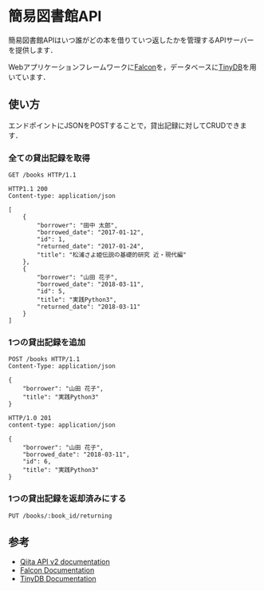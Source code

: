 # 簡易図書館API

簡易図書館APIはいつ誰がどの本を借りていつ返したかを管理するAPIサーバーを提供します．

Webアプリケーションフレームワークに[Falcon](https://falconframework.org/)を，データベースに[TinyDB](https://tinydb.readthedocs.io/en/latest/)を用いています．

## 使い方

エンドポイントにJSONをPOSTすることで，貸出記録に対してCRUDできます．

### 全ての貸出記録を取得

```
GET /books HTTP/1.1
```

```
HTTP1.1 200
Content-type: application/json

[
	{
		"borrower": "田中 太郎",
		"borrowed_date": "2017-01-12",
		"id": 1,
		"returned_date": "2017-01-24",
		"title": "松浦さよ姫伝説の基礎的研究 近・現代編"
	},
	{
		"borrower": "山田 花子",
		"borrowed_date": "2018-03-11",
		"id": 5,
		"title": "実践Python3",
		"returned_date": "2018-03-11"
	}
]
```

### 1つの貸出記録を追加

```
POST /books HTTP/1.1
Content-Type: application/json

{
	"borrower": "山田 花子",
	"title": "実践Python3"
}
```

```
HTTP/1.0 201
content-type: application/json

{
	"borrower": "山田 花子",
	"borrowed_date": "2018-03-11",
	"id": 6,
	"title": "実践Python3"
}
```

### 1つの貸出記録を返却済みにする

```
PUT /books/:book_id/returning
```

## 参考

-   [Qiita API v2 documentation](https://qiita.com/api/v2/docs)
-   [Falcon Documentation](https://falcon.readthedocs.io/en/stable/index.html)
-   [TinyDB Documentation](http://tinydb.readthedocs.io/en/latest/index.html)

